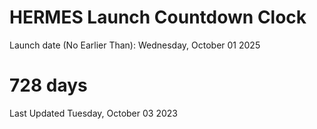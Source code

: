 # HERMES Launch Countdown Clock

Launch date (No Earlier Than): Wednesday, October 01 2025
# 728 days

Last Updated Tuesday, October 03 2023